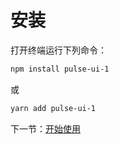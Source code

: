 # 安装

打开终端运行下列命令：

```bash
npm install pulse-ui-1
```

或

```bash
yarn add pulse-ui-1
```

下一节：[开始使用](#/doc/get-started)
